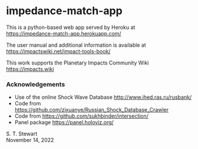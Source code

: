 # impedance-match-app

This is a python-based web app served by Heroku at<br>
https://impedance-match-app.herokuapp.com/

The user manual and additional information is available at<br>
https://impactswiki.net/impact-tools-book/

This work supports the Planetary Impacts Community Wiki<br>
https://impacts.wiki

### Acknowledgements
* Use of the online Shock Wave Database http://www.ihed.ras.ru/rusbank/ 
* Code from https://github.com/zixuanye/Russian_Shock_Database_Crawler
* Code from https://github.com/sukhbinder/intersection/
* Panel package https://panel.holoviz.org/

S. T. Stewart<br>
November 14, 2022

